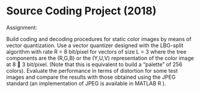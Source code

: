 # Source Coding Project (2018)

Assignment: 

Build coding and decoding procedures for static color images by means of vector quantization.
Use a vector quantizer designed with the LBG-split algorithm with rate R = 8 bit/pixel for vectors of size
L = 3 where the tree components are the (R,G,B) or the (Y,U,V) representation of the color image at 8  3
bit/pixel. (Note that this is equivalent to build a “palette” of 256 colors).
Evaluate the performance in terms of distortion for some test images and compare the results with those
obtained using the JPEG standard (an implementation of JPEG is available in MATLAB
R ).
